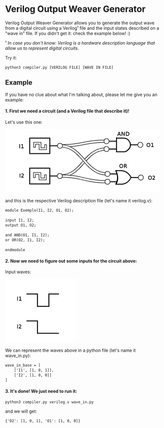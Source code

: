 Verilog Output Weaver Generator
================

Verilog Output Weaver Generator allows you to generate the output wave from a digital circuit using a Verilog¹ file and the input states described on a "wave in" file. If you didn't get it: check the example below! :) 

¹ *In case you don't know: Verilog is a hardware description language that allow us to represent digital circuits.*

Try it:
```
python3 compiler.py [VERILOG FILE] [WAVE IN FILE]
```

## Example

If you have no clue about what I'm talking about, please let me give you an example:

#### 1. First we need a circuit (and a Verilog file that describe it)!

Let's use this one:

![Circuit](circuit.png)

and this is the respective Verilog description file (let's name it verilog.v):
```
module Exemplo(I1, I2, O1, O2);

input I1, I2;
output O1, O2;

and AND(O1, I1, I2);
or OR(O2, I1, I2);

endmodule
```

#### 2. Now we need to figure out some inputs for the circuit above:

Input waves:

![Wave in](wavein.png)

We can represent the waves above in a python file (let's name it wave_in.py):
```
wave_in_base = [
	['I1', [1, 0, 1]],
	['I2', [1, 0, 0]]
]
```

#### 3. It's done! We just need to run it:

```
python3 compiler.py verilog.v wave_in.py
```

and we will get:
```
{'O2': [1, 0, 1], 'O1': [1, 0, 0]}
```
